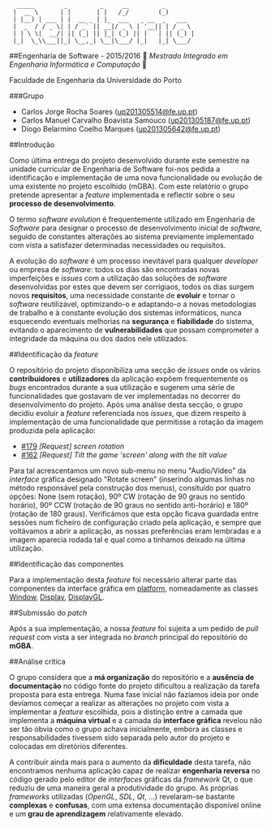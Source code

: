 ```
  _____        _         _     __         _        
 |  __ \      | |       | |   /_/        (_)       
 | |__) | ___ | |  __ _ | |_  ___   _ __  _   ___  
 |  _  / / _ \| | / _` || __|/ _ \ | '__|| | / _ \ 
 | | \ \|  __/| || (_| || |_| (_) || |   | || (_) |
 |_|  \_\\___||_| \__,_| \__|\___/ |_|   |_| \___/ 
 ```
##Engenharia de Software - 2015/2016
:floppy_disk:  *Mestrado Integrado em Engenharia Informática e Computação*   :floppy_disk:

Faculdade de Engenharia da Universidade do Porto

###Grupo
* Carlos Jorge Rocha Soares (up201305514@fe.up.pt)
* Carlos Manuel Carvalho Boavista Samouco (up201305187@fe.up.pt)
* Diogo Belarmino Coelho Marques (up201305642@fe.up.pt)

##Introdução

Como última entrega do projeto desenvolvido durante este semestre na unidade curricular de Engenharia de Software foi-nos pedida a identificação e implementação de uma nova funcionalidade ou evolução de uma existente no projeto escolhido (mGBA). Com este relatório o grupo pretende apresentar a *feature* implementada e reflectir sobre o seu **processo de desenvolvimento**.

O termo *software evolution* é frequentemente utilizado em Engenharia de *Software* para designar o processo de desenvolvimento inicial de *software*, seguido de constantes alterações ao sistema previamente implementado com vista a satisfazer determinadas necessidades ou requisitos.

A evolução do *software* é um processo inevitável para qualquer *developer* ou empresa de *software*: todos os dias são encontradas novas imperfeições e *issues* com a utilização das soluções de *software* desenvolvidas por estes que devem ser corrigiaos, todos os dias surgem novos **requisitos**, uma necessidade constante de **evoluir** e tornar o *software* reutilizável, optimizando-o e adaptando-o a novas metodologias de trabalho e à constante evolução dos sistemas informáticos, nunca esquecendo eventuais melhorias na **segurança** e **fiabilidade** do sistema, evitando o aparecimento de **vulnerabilidades** que possam comprometer a integridade da máquina ou dos dados nele utilizados.

##Identificação da *feature*

O repositório do projeto disponibiliza uma secção de *issues* onde os vários **contribuidores** e **utilizadores** da aplicação expõem frequentemente os *bugs* encontrados durante a sua utilização e sugerem uma série de funcionalidades que gostavam de ver implementadas no decorrer do desenvolvimento do projeto. Após uma análise desta secção, o grupo decidiu evoluir a *feature* referenciada nos *issues*, que dizem respeito à implementação de uma funcionalidade que permitisse a rotação da imagem produzida pela aplicação:
- [#179](https://github.com/mgba-emu/mgba/issues/179) *[Request] screen rotation*
- [#162](https://github.com/mgba-emu/mgba/issues/162) *[Request] Tilt the game 'screen' along with the tilt value* 

Para tal acrescentamos um novo sub-menu no menu "Audio/Video" da *interface* gráfica designado "Rotate screen" (inserindo algumas linhas no método responsável pela construção dos menus), consituído por quatro opções: None (sem rotação), 90º CW (rotação de 90 graus no sentido horário), 90º CCW (rotação de 90 graus no sentido anti-horário) e 180º (rotação de 180 graus). Verificámos que esta opção ficava guardada entre sessões num ficheiro de configuração criado pela aplicação, e sempre que voltávamos a abrir a aplicação, as nossas preferências eram lembradas e a imagem aparecia rodada tal e qual como a tínhamos deixado na última utilização.

##Identificação das componentes

Para a implementação desta *feature* foi necessário alterar parte das componentes da interface gráfica em [platform](https://github.com/mgba-emu/mgba/tree/master/src/platform/qt), nomeadamente as classes [Window](https://github.com/mgba-emu/mgba/blob/master/src/platform/qt/Window.cpp), [Display](https://github.com/mgba-emu/mgba/blob/master/src/platform/qt/Display.cpp), [DisplayGL](https://github.com/mgba-emu/mgba/blob/master/src/platform/qt/DisplayGL.cpp).

##Submissão do *patch*

Após a sua implementação, a nossa *feature* foi sujeita a um pedido de *pull request* com vista a ser integrada no *branch* principal do repositório do **mGBA**.

##Análise crítica

O grupo considera que a **má organização** do repositório e a **ausência de documentação** no código fonte do projeto dificultou a realização da tarefa proposta para esta entrega. Numa fase inicial não fazíamos ideia por onde devíamos começar a realizar as alterações no projeto com vista a implementar a *feature* escolhida, pois a distinção entre a camada que implementa a **máquina virtual** e a camada da **interface gráfica** revelou não ser tão óbvia como o grupo achava inicialmente, embora as classes e responsabilidades tivessem sido separada pelo autor do projeto e colocadas em diretórios diferentes.

A contribuir ainda mais para o aumento da **dificuldade** desta tarefa, não encontramos nenhuma aplicação capaz de realizar **engenharia reversa** no código gerado pelo editor de *interfaces* gráficas da *framework* Qt, o que reduziu de uma maneira geral a produtividade do grupo. As próprias *frameworks* utilizadas (*OpenGL*, *SDL*, *Qt*, ...) revelaram-se bastante **complexas** e **confusas**, com uma extensa documentação disponível online e um **grau de aprendizagem** relativamente elevado.
